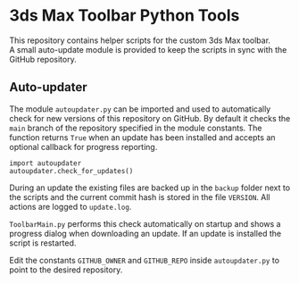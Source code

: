 # 3ds Max Toolbar Python Tools

This repository contains helper scripts for the custom 3ds Max toolbar.  
A small auto-update module is provided to keep the scripts in sync with the
GitHub repository.

## Auto-updater

The module `autoupdater.py` can be imported and used to automatically check
for new versions of this repository on GitHub. By default it checks the
`main` branch of the repository specified in the module constants. The
function returns `True` when an update has been installed and accepts an
optional callback for progress reporting.

```
import autoupdater
autoupdater.check_for_updates()
```

During an update the existing files are backed up in the `backup` folder next
to the scripts and the current commit hash is stored in the file `VERSION`.
All actions are logged to `update.log`.

`ToolbarMain.py` performs this check automatically on startup and shows a
progress dialog when downloading an update. If an update is installed the
script is restarted.

Edit the constants `GITHUB_OWNER` and `GITHUB_REPO` inside `autoupdater.py`
to point to the desired repository.
